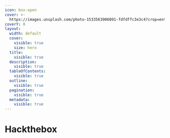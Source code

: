 ```yaml
---
icon: box-open
cover: >-
  https://images.unsplash.com/photo-1533563906091-fdfdffc3e3c4?crop=entropy&cs=srgb&fm=jpg&ixid=M3wxOTcwMjR8MHwxfHNlYXJjaHwzfHxibGFjayUyMGFuZCUyMGdyZWVufGVufDB8fHx8MTc1NTc0OTUwNnww&ixlib=rb-4.1.0&q=85
coverY: 0
layout:
  width: default
  cover:
    visible: true
    size: hero
  title:
    visible: true
  description:
    visible: true
  tableOfContents:
    visible: true
  outline:
    visible: true
  pagination:
    visible: true
  metadata:
    visible: true
---
```


# Hackthebox

